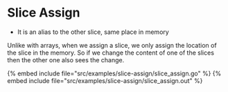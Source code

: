 # Slice Assign

* It is an alias to the other slice, same place in memory


Unlike with arrays, when we assign a slice, we only assign the location of the slice in the memory. So if we change the content of one of the slices then the other one also sees the change. 


{% embed include file="src/examples/slice-assign/slice_assign.go" %}
{% embed include file="src/examples/slice-assign/slice_assign.out" %}


